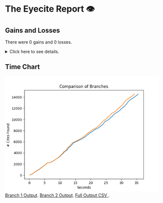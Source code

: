# The Eyecite Report :eye:



Gains and Losses
---------
There were 0 gains and 0 losses.

<details>
<summary>Click here to see details.</summary>

|     id     |  Gain  |  Loss  |
| ---------- | ------ | ------ |


</details>



Time Chart
---------

![image](https://raw.githubusercontent.com/flooie/pingme/artifacts/13/results/chart.png)
[Branch 1 Output](https://raw.githubusercontent.com/flooie/pingme/artifacts/13/results/629b45179199138f6400610e82f39ae5c01aa226.json).
[Branch 2 Output](https://raw.githubusercontent.com/flooie/pingme/artifacts/13/results/8094670a4193eea2ec324790bbcd45deac2b3f6a.json).
[Full Output CSV ](https://raw.githubusercontent.com/flooie/pingme/artifacts/13/results/output.csv).
